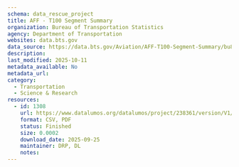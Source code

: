 ```yaml
---
schema: data_rescue_project 
title: AFF - T100 Segment Summary
organization: Bureau of Transportation Statistics
agency: Department of Transportation
websites: data.bts.gov
data_source: https://data.bts.gov/Aviation/AFF-T100-Segment-Summary/bu82-4pwz/about_data
description: 
last_modified: 2025-10-11
metadata_available: No
metadata_url: 
category:
  - Transportation 
  - Science & Research 
resources:
  - id: 1308
    url: https://www.datalumos.org/datalumos/project/238361/version/V1/view
    format: CSV, PDF
    status: Finished
    size: 0.0002
    download_date: 2025-09-25
    maintainer: DRP, DL
    notes: 
---
```

